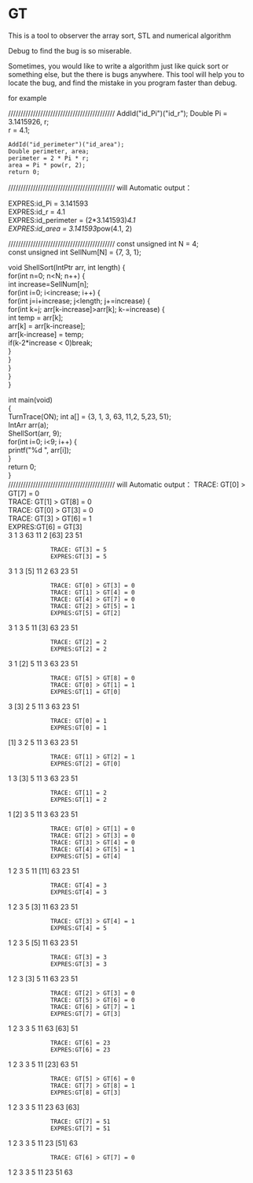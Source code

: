 # GT
This is a tool to observer the array sort, STL and numerical algorithm

Debug to find the bug is so miserable.

Sometimes, you would like to write a algorithm just like quick sort or something else, 
but the there is bugs anywhere. This tool will help you to locate the bug, 
and find the mistake in you program faster than debug.

for example

///////////////////////////////////////////
    AddId("id_Pi")("id_r");
    Double Pi = 3.1415926, r;  
    r = 4.1;  
      
    AddId("id_perimeter")("id_area");
    Double perimeter, area;  
    perimeter = 2 * Pi * r;  
    area = Pi * pow(r, 2);  
    return 0;  
///////////////////////////////////////////
will Automatic output：

EXPRES:id_Pi = 3.141593  
EXPRES:id_r = 4.1  
EXPRES:id_perimeter = (2*3.141593)*4.1  
EXPRES:id_area = 3.141593*pow(4.1, 2)  


///////////////////////////////////////////
const unsigned int N = 4;                  
const unsigned int SellNum[N] = {7, 3, 1};
  
void ShellSort(IntPtr arr, int length) {  
    for(int n=0; n<N; n++) {  
        int increase=SellNum[n];  
        for(int i=0; i<increase; i++) {  
            for(int j=i+increase; j<length; j+=increase) {  
                for(int k=j; arr[k-increase]>arr[k]; k-=increase) {  
                    int temp = arr[k];  
                    arr[k] = arr[k-increase];  
                    arr[k-increase] = temp;  
                    if(k-2*increase < 0)break;  
                }  
            }  
        }  
    }  
}  
  
int main(void)  
{  
    TurnTrace(ON);
    int a[] = {3, 1, 3, 63, 11,2, 5,23, 51};  
    IntArr arr(a);  
    ShellSort(arr, 9);  
    for(int i=0; i<9; i++) {  
        printf("%d  ", arr[i]);  
    }  
    return 0;  
}  
///////////////////////////////////////////
will Automatic output：
                TRACE: GT[0] > GT[7] = 0  
                TRACE: GT[1] > GT[8] = 0  
                TRACE: GT[0] > GT[3] = 0  
                TRACE: GT[3] > GT[6] = 1  
                EXPRES:GT[6] = GT[3]  
  3   1   3   63   11   2  [63]  23   51   
  
                TRACE: GT[3] = 5  
                EXPRES:GT[3] = 5  
  3   1   3  [5]  11   2   63   23   51   
  
                TRACE: GT[0] > GT[3] = 0  
                TRACE: GT[1] > GT[4] = 0  
                TRACE: GT[4] > GT[7] = 0  
                TRACE: GT[2] > GT[5] = 1  
                EXPRES:GT[5] = GT[2]  
  3   1   3   5   11  [3]  63   23   51   
  
                TRACE: GT[2] = 2  
                EXPRES:GT[2] = 2  
  3   1  [2]  5   11   3   63   23   51   
  
                TRACE: GT[5] > GT[8] = 0  
                TRACE: GT[0] > GT[1] = 1  
                EXPRES:GT[1] = GT[0]  
  3  [3]  2   5   11   3   63   23   51   
  
                TRACE: GT[0] = 1  
                EXPRES:GT[0] = 1  
 [1]  3   2   5   11   3   63   23   51   
  
                TRACE: GT[1] > GT[2] = 1  
                EXPRES:GT[2] = GT[0]  
  1   3  [3]  5   11   3   63   23   51   
  
                TRACE: GT[1] = 2  
                EXPRES:GT[1] = 2  
  1  [2]  3   5   11   3   63   23   51   
  
                TRACE: GT[0] > GT[1] = 0  
                TRACE: GT[2] > GT[3] = 0  
                TRACE: GT[3] > GT[4] = 0  
                TRACE: GT[4] > GT[5] = 1  
                EXPRES:GT[5] = GT[4]  
  1   2   3   5   11  [11]  63   23   51   
  
                TRACE: GT[4] = 3  
                EXPRES:GT[4] = 3  
  1   2   3   5  [3]  11   63   23   51   
  
                TRACE: GT[3] > GT[4] = 1  
                EXPRES:GT[4] = 5  
  1   2   3   5  [5]  11   63   23   51   
  
                TRACE: GT[3] = 3  
                EXPRES:GT[3] = 3  
  1   2   3  [3]  5   11   63   23   51   
  
                TRACE: GT[2] > GT[3] = 0  
                TRACE: GT[5] > GT[6] = 0  
                TRACE: GT[6] > GT[7] = 1  
                EXPRES:GT[7] = GT[3]  
  1   2   3   3   5   11   63  [63]  51   
  
                TRACE: GT[6] = 23  
                EXPRES:GT[6] = 23  
  1   2   3   3   5   11  [23]  63   51   
  
                TRACE: GT[5] > GT[6] = 0  
                TRACE: GT[7] > GT[8] = 1  
                EXPRES:GT[8] = GT[3]  
  1   2   3   3   5   11   23   63  [63]  
  
                TRACE: GT[7] = 51  
                EXPRES:GT[7] = 51  
  1   2   3   3   5   11   23  [51]  63   
  
                TRACE: GT[6] > GT[7] = 0  
1  2  3  3  5  11  23  51  63  
